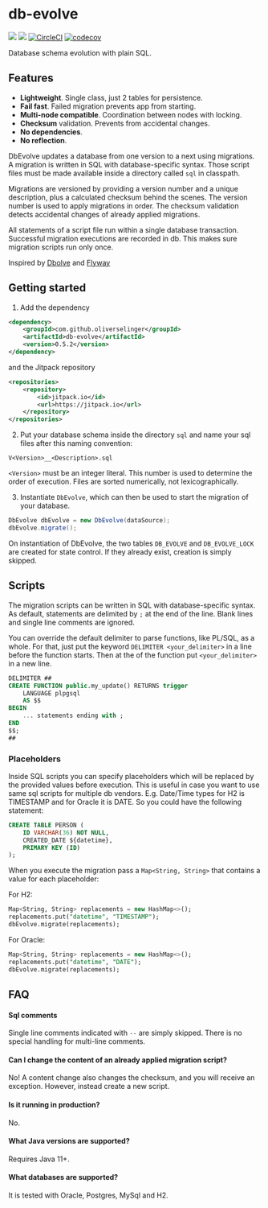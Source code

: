# db-evolve

[![](https://img.shields.io/maven-central/v/com.github.oliverselinger/db-evolve)]()
[![](https://jitpack.io/v/oliverselinger/db-evolve.svg)](https://jitpack.io/#oliverselinger/db-evolve)
[![CircleCI](https://circleci.com/gh/oliverselinger/db-evolve.svg?style=svg)](https://circleci.com/gh/oliverselinger/db-evolve)
[![codecov](https://codecov.io/gh/oliverselinger/db-evolve/branch/main/graph/badge.svg?token=K68CRS0CFQ)](https://codecov.io/gh/oliverselinger/db-evolve)

Database schema evolution with plain SQL.

## Features

* **Lightweight**. Single class, just 2 tables for persistence.
* **Fail fast**. Failed migration prevents app from starting.
* **Multi-node compatible**. Coordination between nodes with locking.
* **Checksum** validation. Prevents from accidental changes.
* **No dependencies**.
* **No reflection**.

DbEvolve updates a database from one version to a next using migrations. A migration is written in SQL with database-specific syntax. Those script files must be made available inside a directory called `sql` in classpath.

Migrations are versioned by providing a version number and a unique description, plus a calculated checksum behind the scenes. The version number is used to apply migrations in order. The checksum validation detects accidental changes of already applied migrations.

All statements of a script file run within a single database transaction. Successful migration executions are recorded in db. This makes sure migration scripts run only once.

Inspired by [Dbolve](https://github.com/cinemast/dbolve) and [Flyway](https://flywaydb.org)

## Getting started

1.  Add the dependency
```xml
<dependency>
    <groupId>com.github.oliverselinger</groupId>
    <artifactId>db-evolve</artifactId>
    <version>0.5.2</version>
</dependency>
```

and the Jitpack repository
```xml
<repositories>
    <repository>
        <id>jitpack.io</id>
        <url>https://jitpack.io</url>
    </repository>
</repositories>
```

2. Put your database schema inside the directory `sql` and name your sql files after this naming convention:

`V<Version>__<Description>.sql`

`<Version>` must be an integer literal. This number is used to determine the order of execution. Files are sorted numerically, not lexicographically.

3. Instantiate `DbEvolve`, which can then be used to start the migration of your database.

```java
DbEvolve dbEvolve = new DbEvolve(dataSource);
dbEvolve.migrate();
```

On instantiation of DbEvolve, the two tables `DB_EVOLVE` and `DB_EVOLVE_LOCK` are created for state control. If they already exist, creation is simply skipped.  

## Scripts

The migration scripts can be written in SQL with database-specific syntax. As default, statements are delimited by `;` at the end of the line. Blank lines and single line comments are ignored.

You can override the default delimiter to parse functions, like PL/SQL, as a whole. For that, just put the keyword `DELIMITER <your_delimiter>` in a line before the function starts. Then at the of the function put `<your_delimiter>` in a new line.

```sql
DELIMITER ##
CREATE FUNCTION public.my_update() RETURNS trigger
    LANGUAGE plpgsql
    AS $$
BEGIN
    ... statements ending with ;
END
$$;
##
```

### Placeholders

Inside SQL scripts you can specify placeholders which will be replaced by the provided values before execution.
This is useful in case you want to use same sql scripts for multiple db vendors. E.g. Date/Time types for H2 is TIMESTAMP and for Oracle it is DATE.
So you could have the following statement:

```sql
CREATE TABLE PERSON (
    ID VARCHAR(36) NOT NULL,
    CREATED_DATE ${datetime},
    PRIMARY KEY (ID)
);
```

When you execute the migration pass a `Map<String, String>` that contains a value for each placeholder:

For H2:
```sql
Map<String, String> replacements = new HashMap<>();
replacements.put("datetime", "TIMESTAMP");
dbEvolve.migrate(replacements);
```

For Oracle:
```sql
Map<String, String> replacements = new HashMap<>();
replacements.put("datetime", "DATE");
dbEvolve.migrate(replacements);
```

## FAQ

#### Sql comments

Single line comments indicated with `--` are simply skipped. There is no special handling for multi-line comments.

#### Can I change the content of an already applied migration script?

No! A content change also changes the checksum, and you will receive an exception. However, instead create a new script.

#### Is it running in production?

No.

#### What Java versions are supported?

Requires Java 11+.

#### What databases are supported?

It is tested with Oracle, Postgres, MySql and H2.
